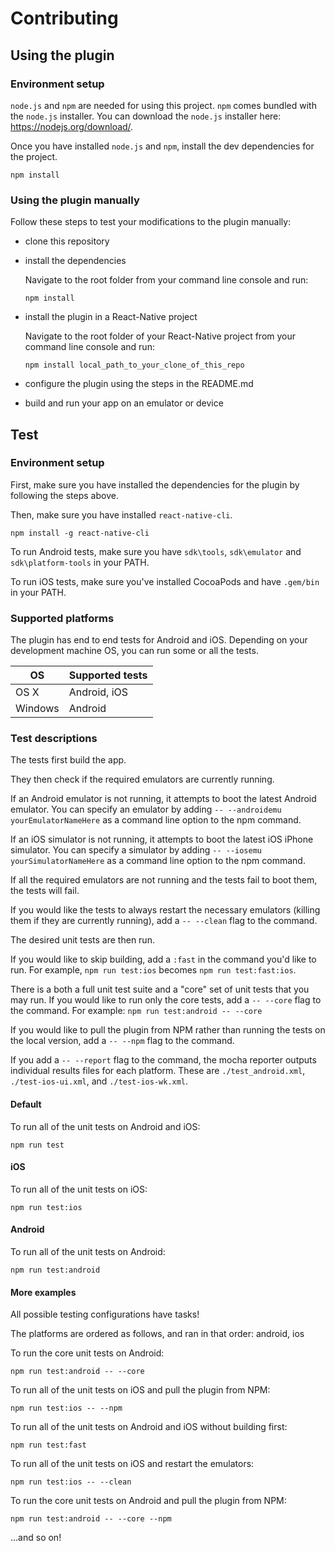 # Contributing

## Using the plugin

### Environment setup

`node.js` and `npm` are needed for using this project. `npm` comes bundled with the `node.js` installer. You can download the `node.js` installer here: https://nodejs.org/download/.

Once you have installed `node.js` and `npm`, install the dev dependencies for the project.

```
npm install
```

### Using the plugin manually

Follow these steps to test your modifications to the plugin manually:
- clone this repository
- install the dependencies

	Navigate to the root folder from your command line console and run:
	```
	npm install
	```
- install the plugin in a React-Native project

	Navigate to the root folder of your React-Native project from your command line console and run:
	```
	npm install local_path_to_your_clone_of_this_repo
	```
- configure the plugin using the steps in the README.md
- build and run your app on an emulator or device

## Test

### Environment setup

First, make sure you have installed the dependencies for the plugin by following the steps above.

Then, make sure you have installed `react-native-cli`.

```
npm install -g react-native-cli
```

To run Android tests, make sure you have `sdk\tools`, `sdk\emulator` and  `sdk\platform-tools` in your PATH.

To run iOS tests, make sure you've installed CocoaPods and have `.gem/bin` in your PATH.

### Supported platforms

The plugin has end to end tests for Android and iOS. Depending on your development machine OS, you can run some or all the tests.

OS            | Supported tests
------------- | -------------
OS X          | Android, iOS
Windows       | Android

### Test descriptions

The tests first build the app.

They then check if the required emulators are currently running.

If an Android emulator is not running, it attempts to boot the latest Android emulator. You can specify an emulator by adding `-- --androidemu yourEmulatorNameHere` as a command line option to the npm command.

If an iOS simulator is not running, it attempts to boot the latest iOS iPhone simulator. You can specify a simulator by adding `-- --iosemu yourSimulatorNameHere` as a command line option to the npm command.

If all the required emulators are not running and the tests fail to boot them, the tests will fail.

If you would like the tests to always restart the necessary emulators (killing them if they are currently running), add a `-- --clean` flag to the command.

The desired unit tests are then run.

If you would like to skip building, add a `:fast` in the command you'd like to run. For example, `npm run test:ios` becomes `npm run test:fast:ios`.

There is a both a full unit test suite and a "core" set of unit tests that you may run. If you would like to run only the core tests, add a `-- --core` flag to the command. For example: `npm run test:android -- --core`

If you would like to pull the plugin from NPM rather than running the tests on the local version, add a `-- --npm` flag to the command.

If you add a `-- --report` flag to the command, the mocha reporter outputs individual results files for each platform. These are `./test_android.xml`, `./test-ios-ui.xml`, and `./test-ios-wk.xml`.

#### Default

To run all of the unit tests on Android and iOS:
```
npm run test
```

#### iOS

To run all of the unit tests on iOS:
```
npm run test:ios
```

#### Android

To run all of the unit tests on Android:
```
npm run test:android
```

#### More examples

All possible testing configurations have tasks!

The platforms are ordered as follows, and ran in that order:
android, ios

To run the core unit tests on Android:
```
npm run test:android -- --core
```

To run all of the unit tests on iOS and pull the plugin from NPM:
```
npm run test:ios -- --npm
```

To run all of the unit tests on Android and iOS without building first:
```
npm run test:fast
```

To run all of the unit tests on iOS and restart the emulators:
```
npm run test:ios -- --clean
```

To run the core unit tests on Android and pull the plugin from NPM:
```
npm run test:android -- --core --npm
```

...and so on!